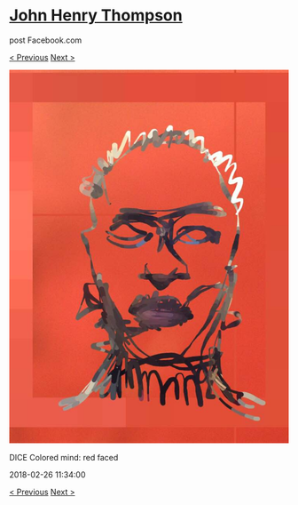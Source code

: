 # [John Henry Thompson](../README.md)
post Facebook.com

[< Previous](2018-03-02-2.md) [Next >](2018-02-24-1.md)

[![](../media/2018-02-26/Timeline-Photos-DICE-Colored-mind-red-faced.jpg)](../README.md)

DICE Colored mind: red faced

2018-02-26 11:34:00

[< Previous](2018-03-02-2.md) [Next >](2018-02-24-1.md)